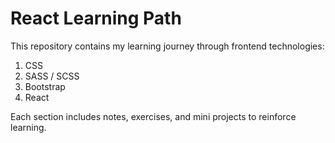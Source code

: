 # React Learning Path

This repository contains my learning journey through frontend technologies:

1. CSS
2. SASS / SCSS
3. Bootstrap
4. React

Each section includes notes, exercises, and mini projects to reinforce learning.